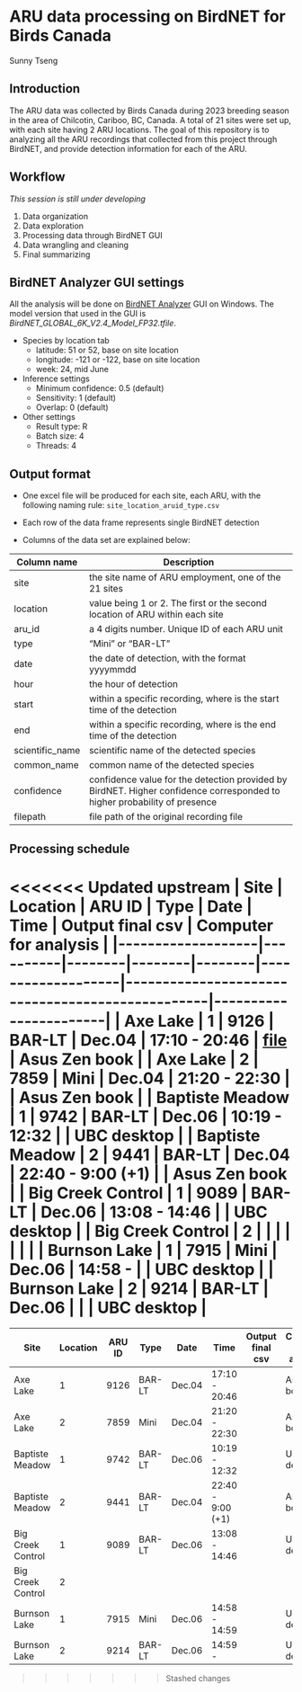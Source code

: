 ARU data processing on BirdNET for Birds Canada
================
Sunny Tseng

## Introduction

The ARU data was collected by Birds Canada during 2023 breeding season
in the area of Chilcotin, Cariboo, BC, Canada. A total of 21 sites were
set up, with each site having 2 ARU locations. The goal of this
repository is to analyzing all the ARU recordings that collected from
this project through BirdNET, and provide detection information for each
of the ARU.

## Workflow

*This session is still under developing*

1.  Data organization
2.  Data exploration
3.  Processing data through BirdNET GUI
4.  Data wrangling and cleaning
5.  Final summarizing

## BirdNET Analyzer GUI settings

All the analysis will be done on [BirdNET
Analyzer](https://github.com/kahst/BirdNET-Analyzer) GUI on Windows. The
model version that used in the GUI is
*BirdNET_GLOBAL_6K_V2.4_Model_FP32.tfile*.

- Species by location tab
  - latitude: 51 or 52, base on site location
  - longitude: -121 or -122, base on site location
  - week: 24, mid June
- Inference settings
  - Minimum confidence: 0.5 (default)
  - Sensitivity: 1 (default)
  - Overlap: 0 (default)
- Other settings
  - Result type: R
  - Batch size: 4
  - Threads: 4

## Output format

- One excel file will be produced for each site, each ARU, with the
  following naming rule: `site_location_aruid_type.csv`

- Each row of the data frame represents single BirdNET detection

- Columns of the data set are explained below:

| Column name     | Description                                                                                                              |
|-----------------|--------------------------------------------------------------------------------------------------------------------------|
| site            | the site name of ARU employment, one of the 21 sites                                                                     |
| location        | value being 1 or 2. The first or the second location of ARU within each site                                             |
| aru_id          | a 4 digits number. Unique ID of each ARU unit                                                                            |
| type            | “Mini” or “BAR-LT”                                                                                                       |
| date            | the date of detection, with the format yyyymmdd                                                                          |
| hour            | the hour of detection                                                                                                    |
| start           | within a specific recording, where is the start time of the detection                                                    |
| end             | within a specific recording, where is the end time of the detection                                                      |
| scientific_name | scientific name of the detected species                                                                                  |
| common_name     | common name of the detected species                                                                                      |
| confidence      | confidence value for the detection provided by BirdNET. Higher confidence corresponded to higher probability of presence |
| filepath        | file path of the original recording file                                                                                 |

## Processing schedule

<<<<<<< Updated upstream
| Site              | Location | ARU ID | Type   | Date   | Time              | Output final csv                                | Computer for analysis |
|-------------------|----------|--------|--------|--------|-------------------|-------------------------------------------------|-----------------------|
| Axe Lake          | 1        | 9126   | BAR-LT | Dec.04 | 17:10 - 20:46     | [file](./data/cleaned/AxeLake_1_9126_BARLT.csv) | Asus Zen book         |
| Axe Lake          | 2        | 7859   | Mini   | Dec.04 | 21:20 - 22:30     |                                                 | Asus Zen book         |
| Baptiste Meadow   | 1        | 9742   | BAR-LT | Dec.06 | 10:19 - 12:32     |                                                 | UBC desktop           |
| Baptiste Meadow   | 2        | 9441   | BAR-LT | Dec.04 | 22:40 - 9:00 (+1) |                                                 | Asus Zen book         |
| Big Creek Control | 1        | 9089   | BAR-LT | Dec.06 | 13:08 - 14:46     |                                                 | UBC desktop           |
| Big Creek Control | 2        |        |        |        |                   |                                                 |                       |
| Burnson Lake      | 1        | 7915   | Mini   | Dec.06 | 14:58 -           |                                                 | UBC desktop           |
| Burnson Lake      | 2        | 9214   | BAR-LT | Dec.06 |                   |                                                 | UBC desktop           |
=======
| Site              | Location | ARU ID | Type   | Date   | Time              | Output final csv | Computer for analysis |
|-------------------|----------|--------|--------|--------|-------------------|------------------|-----------------------|
| Axe Lake          | 1        | 9126   | BAR-LT | Dec.04 | 17:10 - 20:46     |                  | Asus Zen book         |
| Axe Lake          | 2        | 7859   | Mini   | Dec.04 | 21:20 - 22:30     |                  | Asus Zen book         |
| Baptiste Meadow   | 1        | 9742   | BAR-LT | Dec.06 | 10:19 - 12:32     |                  | UBC desktop           |
| Baptiste Meadow   | 2        | 9441   | BAR-LT | Dec.04 | 22:40 - 9:00 (+1) |                  | Asus Zen book         |
| Big Creek Control | 1        | 9089   | BAR-LT | Dec.06 | 13:08 - 14:46     |                  | UBC desktop           |
| Big Creek Control | 2        |        |        |        |                   |                  |                       |
| Burnson Lake      | 1        | 7915   | Mini   | Dec.06 | 14:58 - 14:59     |                  | UBC desktop           |
| Burnson Lake      | 2        | 9214   | BAR-LT | Dec.06 | 14:59 -           |                  | UBC desktop           |
>>>>>>> Stashed changes
